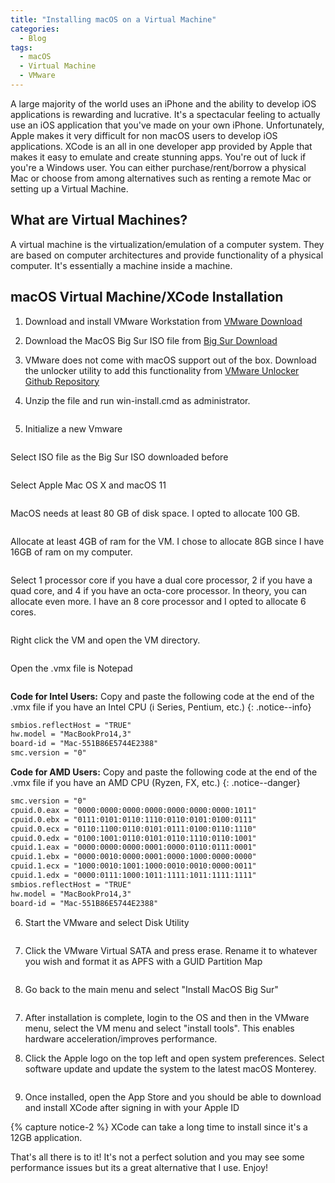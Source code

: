 ```yaml
---
title: "Installing macOS on a Virtual Machine"
categories:
  - Blog
tags:
  - macOS
  - Virtual Machine
  - VMware
---
```


A large majority of the world uses an iPhone and the ability to develop iOS applications is rewarding and lucrative. It's a spectacular feeling to actually use an iOS application that you've made on your own iPhone. Unfortunately, Apple makes it very difficult for non macOS users to develop iOS applications. XCode is an all in one developer app provided by Apple that makes it easy to emulate and create stunning apps. You're out of luck if you're a Windows user. You can either purchase/rent/borrow a physical Mac or choose from among alternatives such as renting a remote Mac or setting up a Virtual Machine.

## What are Virtual Machines?

A virtual machine is the virtualization/emulation of a computer system. They are based on computer architectures and provide functionality of a physical computer. It's essentially a machine inside a machine.

## macOS Virtual Machine/XCode Installation

1. Download and install VMware Workstation from [VMware Download](https://www.vmware.com/in/products/workstation-pro/workstation-pro-evaluation.html)

2. Download the MacOS Big Sur ISO file from [Big Sur Download](https://drive.google.com/file/d/1tprXjxoUdWVgM8XLp2GQ93bKSbiw1iD1/view)

3. VMware does not come with macOS support out of the box. Download the unlocker utility to add this functionality from [VMware Unlocker Github Repository](https://github.com/paolo-projects/unlocker/releases/)

4. Unzip the file and run win-install.cmd as administrator.

<img src="{{ site.url }}{{ site.baseurl }}/assets/images/unlocker.png" alt="" class="full">

5. Initialize a new Vmware

<img src="{{ site.url }}{{ site.baseurl }}/assets/images/setup1.png" alt="" class="full">

Select ISO file as the Big Sur ISO downloaded before

<img src="{{ site.url }}{{ site.baseurl }}/assets/images/setup2.png" alt="" class="full">

Select Apple Mac OS X and macOS 11

<img src="{{ site.url }}{{ site.baseurl }}/assets/images/setup3.png" alt="" class="full">

MacOS needs at least 80 GB of disk space. I opted to allocate 100 GB.

<img src="{{ site.url }}{{ site.baseurl }}/assets/images/setup4.png" alt="" class="full">

Allocate at least 4GB of ram for the VM. I chose to allocate 8GB since I have 16GB of ram on my computer.

<img src="{{ site.url }}{{ site.baseurl }}/assets/images/setup5.png" alt="" class="full">

Select 1 processor core if you have a dual core processor, 2 if you have a quad core, and 4 if you have an octa-core processor. In theory, you can allocate even more. I have an 8 core processor and I opted to allocate 6 cores.

<img src="{{ site.url }}{{ site.baseurl }}/assets/images/setup6.png" alt="" class="full">

Right click the VM and open the VM directory.

<img src="{{ site.url }}{{ site.baseurl }}/assets/images/setup7.png" alt="" class="full">

Open the .vmx file is Notepad

<img src="{{ site.url }}{{ site.baseurl }}/assets/images/setup8.png" alt="" class="full">

**Code for Intel Users:** Copy and paste the following code at the end of the .vmx file if you have an Intel CPU (i Series, Pentium, etc.)
{: .notice--info}


```html
smbios.reflectHost = "TRUE"
hw.model = "MacBookPro14,3"
board-id = "Mac-551B86E5744E2388"
smc.version = "0"
```

**Code for AMD Users:** Copy and paste the following code at the end of the .vmx file if you have an AMD CPU (Ryzen, FX, etc.)
{: .notice--danger}


```html
smc.version = "0"
cpuid.0.eax = "0000:0000:0000:0000:0000:0000:0000:1011"
cpuid.0.ebx = "0111:0101:0110:1110:0110:0101:0100:0111"
cpuid.0.ecx = "0110:1100:0110:0101:0111:0100:0110:1110"
cpuid.0.edx = "0100:1001:0110:0101:0110:1110:0110:1001"
cpuid.1.eax = "0000:0000:0000:0001:0000:0110:0111:0001"
cpuid.1.ebx = "0000:0010:0000:0001:0000:1000:0000:0000"
cpuid.1.ecx = "1000:0010:1001:1000:0010:0010:0000:0011"
cpuid.1.edx = "0000:0111:1000:1011:1111:1011:1111:1111"
smbios.reflectHost = "TRUE"
hw.model = "MacBookPro14,3"
board-id = "Mac-551B86E5744E2388"
```

6. Start the VMware and select Disk Utility

<img src="{{ site.url }}{{ site.baseurl }}/assets/images/setup9.png" alt="" class="full">

7. Click the VMware Virtual SATA and press erase. Rename it to whatever you wish and format it as APFS with a GUID Partition Map

<img src="{{ site.url }}{{ site.baseurl }}/assets/images/setup10.png" alt="" class="full">

8. Go back to the main menu and select "Install MacOS Big Sur"

<img src="{{ site.url }}{{ site.baseurl }}/assets/images/setup11.png" alt="" class="full">

7. After installation is complete, login to the OS and then in the VMware menu, select the VM menu and select "install tools". This enables hardware acceleration/improves performance.

8. Click the Apple logo on the top left and open system preferences. Select software update and update the system to the latest macOS Monterey.

<img src="{{ site.url }}{{ site.baseurl }}/assets/images/macOS.jpg" alt="" class="full">

9. Once installed, open the App Store and you should be able to download and install XCode after signing in with your Apple ID

{% capture notice-2 %}
XCode can take a long time to install since it's a 12GB application.

That's all there is to it! It's not a perfect solution and you may see some performance issues but its a great alternative that I use. Enjoy!